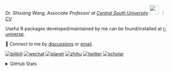 
<p><em>Dr. Shixiang Wang, Associate Professor at <a href="https://en.csu.edu.cn/">Central South University</a> <img src="https://media.giphy.com/media/WUlplcMpOCEmTGBtBW/giphy.gif" width="30">  ｜ <a href="https://shixiangwang.github.io/cv-shixiang/">CV</a>
</em></p>

Useful R packages developed/maintained by me can be found/installed at [r-universe](https://shixiangwang.r-universe.dev/).

💬 Connect to me by
[discussions](https://github.com/ShixiangWang/self-study/discussions) or [email](mailto:shixiang1994wang@gmail.com). 

[![bilibili](https://img.shields.io/badge/王诗翔-B站-yellow)](https://space.bilibili.com/11553374) [![wechat](https://img.shields.io/badge/王诗翔-微信公众号-important)](https://shixiangwang.github.io/home/logo/qrcode.jpg) [![planet](https://img.shields.io/badge/王诗翔-知识星球-blueviolet)](https://t.zsxq.com/rBqbIei)  [![zhihu](https://img.shields.io/badge/王诗翔-知乎-blue)](https://www.zhihu.com/people/shixiangwang) [![twitter](https://img.shields.io/badge/WangShxiang-twitter-ff69b4)](https://twitter.com/WangShxiang) [![scholar](https://img.shields.io/badge/ShixiangWang-Scholar-00ffff)](https://scholar.google.com/citations?user=FvNp0NkAAAAJ) 

<details>
 
<summary>GitHub Stats</summary>


<!--START_SECTION:waka-->
**🐱 My GitHub Data** 

> 📦 5.0 MB Used in GitHub's Storage 
 > 
> 🏆 1,024 Contributions in the Year 2024
 > 
> 🚫 Not Opted to Hire
 > 
> 📜 96 Public Repositories 
 > 
> 🔑 30 Private Repositories 
 > 
**I'm an Early 🐤** 

```text
🌞 Morning                2261 commits        ████░░░░░░░░░░░░░░░░░░░░░   16.76 % 
🌆 Daytime                5763 commits        ███████████░░░░░░░░░░░░░░   42.71 % 
🌃 Evening                4560 commits        ████████░░░░░░░░░░░░░░░░░   33.80 % 
🌙 Night                  909 commits         ██░░░░░░░░░░░░░░░░░░░░░░░   06.74 % 
```
📅 **I'm Most Productive on Tuesday** 

```text
Monday                   2135 commits        ████░░░░░░░░░░░░░░░░░░░░░   15.82 % 
Tuesday                  2497 commits        █████░░░░░░░░░░░░░░░░░░░░   18.51 % 
Wednesday                2257 commits        ████░░░░░░░░░░░░░░░░░░░░░   16.73 % 
Thursday                 2135 commits        ████░░░░░░░░░░░░░░░░░░░░░   15.82 % 
Friday                   2071 commits        ████░░░░░░░░░░░░░░░░░░░░░   15.35 % 
Saturday                 1026 commits        ██░░░░░░░░░░░░░░░░░░░░░░░   07.60 % 
Sunday                   1372 commits        ███░░░░░░░░░░░░░░░░░░░░░░   10.17 % 
```


**I Mostly Code in R** 

```text
R                        83 repos            █████████████░░░░░░░░░░░░   53.90 % 
HTML                     23 repos            ████░░░░░░░░░░░░░░░░░░░░░   14.94 % 
Shell                    9 repos             █░░░░░░░░░░░░░░░░░░░░░░░░   05.84 % 
JavaScript               8 repos             █░░░░░░░░░░░░░░░░░░░░░░░░   05.19 % 
Jupyter Notebook         5 repos             █░░░░░░░░░░░░░░░░░░░░░░░░   03.25 % 
```




 Last Updated on 07/12/2024 18:54:37 UTC
<!--END_SECTION:waka-->

> These Readme stats are generated using github action [awesome-readme-stats](https://github.com/anmol098/waka-readme-stats)

-----

**NOTE: Top languages does not indicate my skill level or anything like that. It is just a metric of which languages have been hosted by me on GitHub based on the usage across repositories.**

</details>
